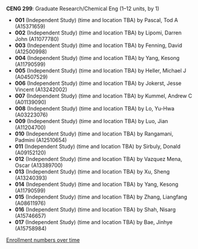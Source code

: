 **CENG 299**: Graduate Research/Chemical Eng (1–12 units, by 1)

- **001** (Independent Study) (time and location TBA) by Pascal, Tod A (A15371659)
- **002** (Independent Study) (time and location TBA) by Lipomi, Darren John (A11077780)
- **003** (Independent Study) (time and location TBA) by Fenning, David (A12500998)
- **004** (Independent Study) (time and location TBA) by Yang, Kesong (A11790599)
- **005** (Independent Study) (time and location TBA) by Heller, Michael J (A04507529)
- **006** (Independent Study) (time and location TBA) by Jokerst, Jesse Vincent (A13242002)
- **007** (Independent Study) (time and location TBA) by Kummel, Andrew C (A01139090)
- **008** (Independent Study) (time and location TBA) by Lo, Yu-Hwa (A03223076)
- **009** (Independent Study) (time and location TBA) by Luo, Jian (A11204700)
- **010** (Independent Study) (time and location TBA) by Rangamani, Padmini (A12510654)
- **011** (Independent Study) (time and location TBA) by Sirbuly, Donald (A09152120)
- **012** (Independent Study) (time and location TBA) by Vazquez Mena, Oscar (A13389700)
- **013** (Independent Study) (time and location TBA) by Xu, Sheng (A13240393)
- **014** (Independent Study) (time and location TBA) by Yang, Kesong (A11790599)
- **015** (Independent Study) (time and location TBA) by Zhang, Liangfang (A08611976)
- **016** (Independent Study) (time and location TBA) by Shah, Nisarg (A15746657)
- **017** (Independent Study) (time and location TBA) by Bae, Jinhye (A15758984)

[Enrollment numbers over time](./CENG299.tsv)
